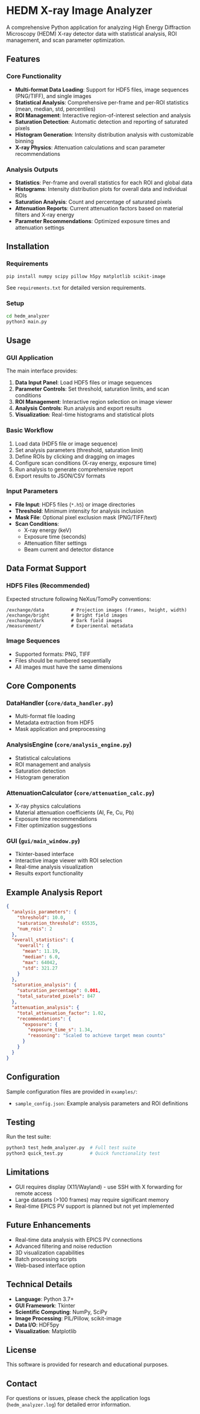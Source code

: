 # HEDM X-ray Image Analyzer

A comprehensive Python application for analyzing High Energy Diffraction Microscopy (HEDM) X-ray detector data with statistical analysis, ROI management, and scan parameter optimization.

## Features

### Core Functionality
- **Multi-format Data Loading**: Support for HDF5 files, image sequences (PNG/TIFF), and single images
- **Statistical Analysis**: Comprehensive per-frame and per-ROI statistics (mean, median, std, percentiles)
- **ROI Management**: Interactive region-of-interest selection and analysis
- **Saturation Detection**: Automatic detection and reporting of saturated pixels
- **Histogram Generation**: Intensity distribution analysis with customizable binning
- **X-ray Physics**: Attenuation calculations and scan parameter recommendations

### Analysis Outputs
- **Statistics**: Per-frame and overall statistics for each ROI and global data
- **Histograms**: Intensity distribution plots for overall data and individual ROIs
- **Saturation Analysis**: Count and percentage of saturated pixels
- **Attenuation Reports**: Current attenuation factors based on material filters and X-ray energy
- **Parameter Recommendations**: Optimized exposure times and attenuation settings

## Installation

### Requirements
```bash
pip install numpy scipy pillow h5py matplotlib scikit-image
```

See `requirements.txt` for detailed version requirements.

### Setup
```bash
cd hedm_analyzer
python3 main.py
```

## Usage

### GUI Application
The main interface provides:
1. **Data Input Panel**: Load HDF5 files or image sequences
2. **Parameter Controls**: Set threshold, saturation limits, and scan conditions
3. **ROI Management**: Interactive region selection on image viewer
4. **Analysis Controls**: Run analysis and export results
5. **Visualization**: Real-time histograms and statistical plots

### Basic Workflow
1. Load data (HDF5 file or image sequence)
2. Set analysis parameters (threshold, saturation limit)
3. Define ROIs by clicking and dragging on images
4. Configure scan conditions (X-ray energy, exposure time)
5. Run analysis to generate comprehensive report
6. Export results to JSON/CSV formats

### Input Parameters
- **File Input**: HDF5 files (`*.h5`) or image directories
- **Threshold**: Minimum intensity for analysis inclusion
- **Mask File**: Optional pixel exclusion mask (PNG/TIFF/text)
- **Scan Conditions**:
  - X-ray energy (keV)
  - Exposure time (seconds) 
  - Attenuation filter settings
  - Beam current and detector distance

## Data Format Support

### HDF5 Files (Recommended)
Expected structure following NeXus/TomoPy conventions:
```
/exchange/data          # Projection images (frames, height, width)
/exchange/bright        # Bright field images
/exchange/dark          # Dark field images
/measurement/           # Experimental metadata
```

### Image Sequences
- Supported formats: PNG, TIFF
- Files should be numbered sequentially
- All images must have the same dimensions

## Core Components

### DataHandler (`core/data_handler.py`)
- Multi-format file loading
- Metadata extraction from HDF5
- Mask application and preprocessing

### AnalysisEngine (`core/analysis_engine.py`)
- Statistical calculations
- ROI management and analysis
- Saturation detection
- Histogram generation

### AttenuationCalculator (`core/attenuation_calc.py`)
- X-ray physics calculations
- Material attenuation coefficients (Al, Fe, Cu, Pb)
- Exposure time recommendations
- Filter optimization suggestions

### GUI (`gui/main_window.py`)
- Tkinter-based interface
- Interactive image viewer with ROI selection
- Real-time analysis visualization
- Results export functionality

## Example Analysis Report

```json
{
  "analysis_parameters": {
    "threshold": 10.0,
    "saturation_threshold": 65535,
    "num_rois": 2
  },
  "overall_statistics": {
    "overall": {
      "mean": 11.19,
      "median": 6.0,
      "max": 64042,
      "std": 321.27
    }
  },
  "saturation_analysis": {
    "saturation_percentage": 0.001,
    "total_saturated_pixels": 847
  },
  "attenuation_analysis": {
    "total_attenuation_factor": 1.02,
    "recommendations": {
      "exposure": {
        "exposure_time_s": 1.34,
        "reasoning": "Scaled to achieve target mean counts"
      }
    }
  }
}
```

## Configuration

Sample configuration files are provided in `examples/`:
- `sample_config.json`: Example analysis parameters and ROI definitions

## Testing

Run the test suite:
```bash
python3 test_hedm_analyzer.py  # Full test suite
python3 quick_test.py          # Quick functionality test
```

## Limitations

- GUI requires display (X11/Wayland) - use SSH with X forwarding for remote access
- Large datasets (>100 frames) may require significant memory
- Real-time EPICS PV support is planned but not yet implemented

## Future Enhancements

- Real-time data analysis with EPICS PV connections
- Advanced filtering and noise reduction
- 3D visualization capabilities
- Batch processing scripts
- Web-based interface option

## Technical Details

- **Language**: Python 3.7+
- **GUI Framework**: Tkinter
- **Scientific Computing**: NumPy, SciPy
- **Image Processing**: PIL/Pillow, scikit-image
- **Data I/O**: HDF5py
- **Visualization**: Matplotlib

## License

This software is provided for research and educational purposes.

## Contact

For questions or issues, please check the application logs (`hedm_analyzer.log`) for detailed error information.